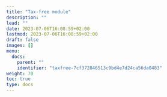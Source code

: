 ```yaml
---
title: "Tax-free module"
description: ""
lead: ""
date: 2023-07-06T16:08:59+02:00
lastmod: 2023-07-06T16:08:59+02:00
draft: false
images: []
menu:
  docs:
    parent: ""
    identifier: "taxfree-7cf372846513c9bd4e7d24ca56da0483"
weight: 70
toc: true
type: docs
---
```


